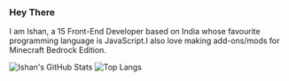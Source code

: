 ### Hey There
I am Ishan, a  15 Front-End Developer based on India whose favourite programming language is JavaScript.I also love making add-ons/mods for Minecraft Bedrock Edition.



![Ishan's GitHub Stats](https://github-readme-stats.vercel.app/api?username=ishankbg&hide=contribs,prs)
![Top Langs](https://github-readme-stats.vercel.app/api/top-langs/?username=ishankbg)


